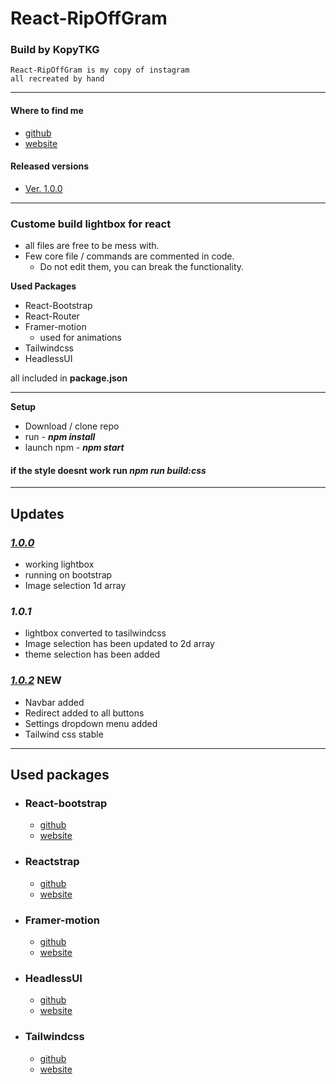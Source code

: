 # React-RipOffGram
### Build by KopyTKG
```
React-RipOffGram is my copy of instagram
all recreated by hand
```


---
#### Where to find me
* [github](https://github.com/KopyTKG)
* [website](https://thekrew.vercel.app/)

#### Released versions
* [Ver. 1.0.0](https://github.com/KopyTKG/React-RipOffGram/releases/tag/1.0.0)
<!-- * [Ver. 1.0.1](#1.0.1) -->


---
### Custome build lightbox for react

* all files are free to be mess with.
* Few core file / commands are commented in code. 
  * Do not edit them, you can break the functionality.

**Used Packages**
* React-Bootstrap
* React-Router
* Framer-motion
  * used for animations
* Tailwindcss
* HeadlessUI

all included in **package.json**

--- 
**Setup**
*   Download / clone repo
*   run  - ***npm install***
*   launch npm - ***npm start***
  

#### if the style doesnt work run ***npm run build:css***

***
## Updates

### [*1.0.0*](https://github.com/KopyTKG/React-RipOffGram/releases/tag/1.0.0)
  * working lightbox
  * running on bootstrap
  * Image selection 1d array 

### *1.0.1*
  * lightbox converted to tasilwindcss
  * Image selection has been updated to 2d array
  * theme selection has been added
### [*1.0.2*]() **NEW**
  * Navbar added
  * Redirect added to all buttons
  * Settings dropdown menu added
  * Tailwind css stable
  
---
## **Used packages**

*   ### React-bootstrap
    *   [github](https://github.com/react-bootstrap/react-bootstrap)
    *   [website](https://react-bootstrap.github.io/)
*   ### Reactstrap
    *   [github](https://github.com/reactstrap/reactstrap)
    *   [website](https://reactstrap.github.io/)
*   ### Framer-motion
    *   [github](https://github.com/framer/motion#--an-open-source-and-production-ready-motionlibrary-for-react-on-the-web)
    *   [website](https://www.framer.com/)
*   ### HeadlessUI
    *   [github](https://github.com/tailwindlabs/headlessui)
    *   [website](https://headlessui.dev/)
*   ### Tailwindcss
    *   [github](https://github.com/tailwindlabs/tailwindcss)
    *   [website](https://tailwindui.com/)

